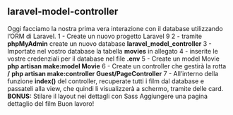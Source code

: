 ## laravel-model-controller

Oggi facciamo la nostra prima vera interazione con il database utilizzando l’ORM di Laravel.
1 - Create un nuovo progetto Laravel 9
2 - tramite **phpMyAdmin** create un nuovo database **laravel_model_controller**
3 - Importate nel vostro database la tabella **movies** in allegato
4 - inserite le vostre credenziali per il database nel file **.env**
5 - Create un model Movie
**php artisan make:model Movie**
6 - Create un controller che gestirà la rotta **/**
**php artisan make:controller Guest/PageController**
7 - All’interno della funzione **index()** del controller, recuperate tutti i film dal database e passateli alla view, che quindi li visualizzerà a schermo, tramite delle card.
**BONUS:**
Stilare il layout nei dettagli con Sass
Aggiungere una pagina dettaglio del film
Buon lavoro!
